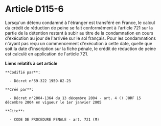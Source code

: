 # Article D115-6

Lorsqu'un détenu condamné à l'étranger est transféré en France, le calcul du crédit de réduction de peine se fait
conformément à l'article 721 sur la partie de la détention restant à subir au titre de la condamnation en cours d'exécution
au jour de l'arrivée sur le sol français. Pour les condamnations n'ayant pas reçu un commencement d'exécution à cette date,
quelle que soit la date d'inscription sur la fiche pénale, le crédit de réduction de peine est calculé en application de
l'article 721.

**Liens relatifs à cet article**

	**Codifié par**:

	  - Décret n°59-322 1959-02-23

	**Créé par**:

	  - Décret n°2004-1364 du 13 décembre 2004 - art. 4 () JORF 15 décembre 2004 en vigueur le 1er janvier 2005

	**Cite**:

	  - CODE DE PROCEDURE PENALE - art. 721 (M)
